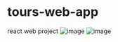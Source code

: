 # tours-web-app
react web project
![image](https://github.com/mrTuranWebDeveloper/tours-web-app/assets/126421999/bf1e9814-0b1f-41af-978a-2e3b9e951c7a)
![image](https://github.com/mrTuranWebDeveloper/tours-web-app/assets/126421999/15cf6266-70fe-4d24-9e99-3c784170d3f6)
